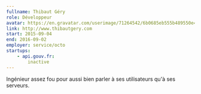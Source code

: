 ```yaml
---
fullname: Thibaut Géry
role: Développeur
avatar: https://en.gravatar.com/userimage/71264542/6b0685eb555b489550e42de5d6cfa832.jpg?size=512
link: http://www.thibautgery.com
start: 2015-09-04
end: 2016-09-02
employer: service/octo
startups:
    - api.gouv.fr:
        inactive
---
```


Ingénieur assez fou pour aussi bien parler à ses utilisateurs qu'à ses serveurs.
